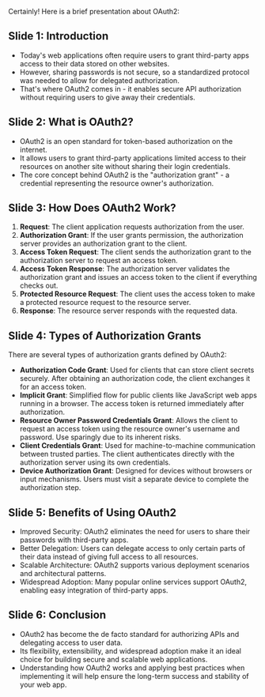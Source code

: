  Certainly! Here is a brief presentation about OAuth2:

Slide 1: Introduction
----------------------

* Today's web applications often require users to grant third-party apps access to their data stored on other websites.
* However, sharing passwords is not secure, so a standardized protocol was needed to allow for delegated authorization.
* That's where OAuth2 comes in - it enables secure API authorization without requiring users to give away their credentials.

Slide 2: What is OAuth2?
-------------------------

* OAuth2 is an open standard for token-based authorization on the internet.
* It allows users to grant third-party applications limited access to their resources on another site without sharing their login credentials.
* The core concept behind OAuth2 is the "authorization grant" - a credential representing the resource owner's authorization.

Slide 3: How Does OAuth2 Work?
-------------------------------

1. **Request**: The client application requests authorization from the user.
2. **Authorization Grant**: If the user grants permission, the authorization server provides an authorization grant to the client.
3. **Access Token Request**: The client sends the authorization grant to the authorization server to request an access token.
4. **Access Token Response**: The authorization server validates the authorization grant and issues an access token to the client if everything checks out.
5. **Protected Resource Request**: The client uses the access token to make a protected resource request to the resource server.
6. **Response**: The resource server responds with the requested data.

Slide 4: Types of Authorization Grants
---------------------------------------

There are several types of authorization grants defined by OAuth2:

* **Authorization Code Grant**: Used for clients that can store client secrets securely. After obtaining an authorization code, the client exchanges it for an access token.
* **Implicit Grant**: Simplified flow for public clients like JavaScript web apps running in a browser. The access token is returned immediately after authorization.
* **Resource Owner Password Credentials Grant**: Allows the client to request an access token using the resource owner's username and password. Use sparingly due to its inherent risks.
* **Client Credentials Grant**: Used for machine-to-machine communication between trusted parties. The client authenticates directly with the authorization server using its own credentials.
* **Device Authorization Grant**: Designed for devices without browsers or input mechanisms. Users must visit a separate device to complete the authorization step.

Slide 5: Benefits of Using OAuth2
----------------------------------

* Improved Security: OAuth2 eliminates the need for users to share their passwords with third-party apps.
* Better Delegation: Users can delegate access to only certain parts of their data instead of giving full access to all resources.
* Scalable Architecture: OAuth2 supports various deployment scenarios and architectural patterns.
* Widespread Adoption: Many popular online services support OAuth2, enabling easy integration of third-party apps.

Slide 6: Conclusion
------------------

* OAuth2 has become the de facto standard for authorizing APIs and delegating access to user data.
* Its flexibility, extensibility, and widespread adoption make it an ideal choice for building secure and scalable web applications.
* Understanding how OAuth2 works and applying best practices when implementing it will help ensure the long-term success and stability of your web app.
